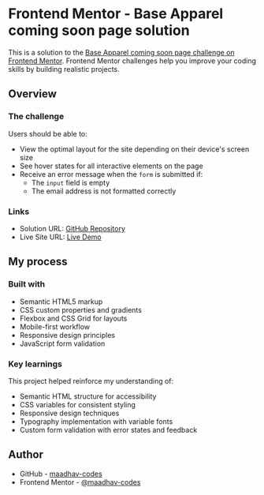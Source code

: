 # Frontend Mentor - Base Apparel coming soon page solution

This is a solution to the [Base Apparel coming soon page challenge on Frontend Mentor](https://www.frontendmentor.io/challenges/base-apparel-coming-soon-page-5d46b47f8db8a7063f9331a0). Frontend Mentor challenges help you improve your coding skills by building realistic projects.

## Overview

### The challenge

Users should be able to:

- View the optimal layout for the site depending on their device's screen size
- See hover states for all interactive elements on the page
- Receive an error message when the `form` is submitted if:
  - The `input` field is empty
  - The email address is not formatted correctly

### Links

- Solution URL: [GitHub Repository](https://github.com/maadhav-codes/fm-base-apparel-coming-soon-page-solution)
- Live Site URL: [Live Demo](https://maadhav-codes.github.io/fm-base-apparel-coming-soon-page-solution/)

## My process

### Built with

- Semantic HTML5 markup
- CSS custom properties and gradients
- Flexbox and CSS Grid for layouts
- Mobile-first workflow
- Responsive design principles
- JavaScript form validation

### Key learnings

This project helped reinforce my understanding of:

- Semantic HTML structure for accessibility
- CSS variables for consistent styling
- Responsive design techniques
- Typography implementation with variable fonts
- Custom form validation with error states and feedback

## Author

- GitHub - [maadhav-codes](https://github.com/maadhav-codes)
- Frontend Mentor - [@maadhav-codes](https://www.frontendmentor.io/profile/maadhav-codes)
